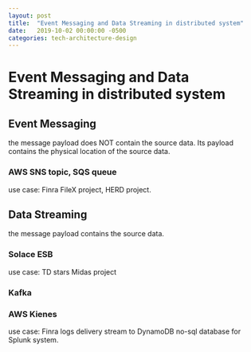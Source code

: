 ```yaml
---
layout: post
title:  "Event Messaging and Data Streaming in distributed system"
date:   2019-10-02 00:00:00 -0500
categories: tech-architecture-design
---
```


# Event Messaging and Data Streaming in distributed system

## Event Messaging

the message payload does NOT contain the source data. Its payload contains the physical location of the source data.

### AWS SNS topic, SQS queue

use case: Finra FileX project, HERD project.


## Data Streaming

the message payload contains the source data.

### Solace ESB 

use case: TD stars Midas project

### Kafka 

### AWS Kienes

use case: Finra logs delivery stream to DynamoDB no-sql database for Splunk system.